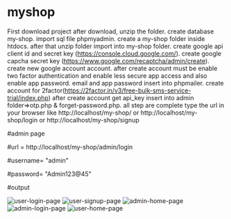 # myshop

First download project after download, unzip the folder. create database my-shop. import sql file phpmyadmin. create a my-shop folder inside htdocs. after that unzip folder import into my-shop folder. create google api client id and secret key (https://console.cloud.google.com/). create google capcha secret key (https://www.google.com/recaptcha/admin/create). create new google account account. after create account must be enable two factor authentication and enable less secure app access and also enable app password. email and app password insert into phpmailer. create account for 2factor(https://2factor.in/v3/free-bulk-sms-service-trial/index.php) after create account get api_key insert into admin folder=>otp.php & forget-password.php. all step are complete type the url in your browser like http://localhost/my-shop/ or http://localhost/my-shop/login or http://localhost/my-shop/signup

#admin page

#url = http://localhost/my-shop/admin/login

#username= "admin"

#password= "Admin123@45"


#output



![user-login-page](https://user-images.githubusercontent.com/95410082/214482406-90ed2b20-725f-4e19-8c6b-c8921ae9e549.png)
![user-signup-page](https://user-images.githubusercontent.com/95410082/214482414-a0b0e6d9-fb90-4b37-91c8-3bcd533534a3.png)
![admin-home-page](https://user-images.githubusercontent.com/95410082/214482416-1682d3fb-df7e-4a6b-a8cf-c7cbac6a36eb.png)
![admin-login-page](https://user-images.githubusercontent.com/95410082/214482418-6678dd84-79ec-434a-a458-9b2a29bce7a0.png)
![user-home-page](https://user-images.githubusercontent.com/95410082/214482420-66da25fa-4ba1-43f1-bdf9-bc9c2587e94e.png)

